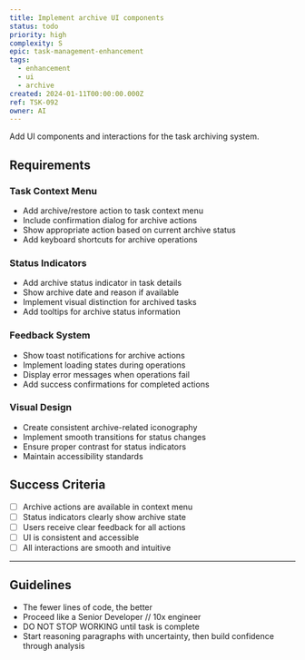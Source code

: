 ```yaml
---
title: Implement archive UI components
status: todo
priority: high
complexity: S
epic: task-management-enhancement
tags:
  - enhancement
  - ui
  - archive
created: 2024-01-11T00:00:00.000Z
ref: TSK-092
owner: AI
---
```


Add UI components and interactions for the task archiving system.

## Requirements

### Task Context Menu

- Add archive/restore action to task context menu
- Include confirmation dialog for archive actions
- Show appropriate action based on current archive status
- Add keyboard shortcuts for archive operations

### Status Indicators

- Add archive status indicator in task details
- Show archive date and reason if available
- Implement visual distinction for archived tasks
- Add tooltips for archive status information

### Feedback System

- Show toast notifications for archive actions
- Implement loading states during operations
- Display error messages when operations fail
- Add success confirmations for completed actions

### Visual Design

- Create consistent archive-related iconography
- Implement smooth transitions for status changes
- Ensure proper contrast for status indicators
- Maintain accessibility standards

## Success Criteria

- [ ] Archive actions are available in context menu
- [ ] Status indicators clearly show archive state
- [ ] Users receive clear feedback for all actions
- [ ] UI is consistent and accessible
- [ ] All interactions are smooth and intuitive

---

## Guidelines

- The fewer lines of code, the better
- Proceed like a Senior Developer // 10x engineer
- DO NOT STOP WORKING until task is complete
- Start reasoning paragraphs with uncertainty, then build confidence through analysis
